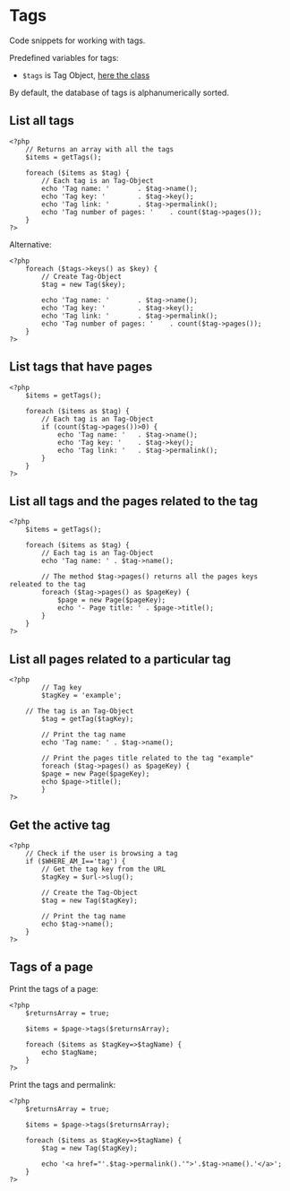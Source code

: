 # Tags
<!-- position: 6 -->

Code snippets for working with tags.

Predefined variables for tags:
- `$tags` is Tag Object, [here the class](https://github.com/bludit/bludit/blob/master/bl-kernel/tags.class.php)

<div class="note">
By default, the database of tags is alphanumerically sorted.
</div>

<h2 id="list-all-tags">List all tags</h2>

```
<?php
	// Returns an array with all the tags
	$items = getTags();

	foreach ($items as $tag) {
		// Each tag is an Tag-Object
		echo 'Tag name: '		. $tag->name();
		echo 'Tag key: ' 		. $tag->key();
		echo 'Tag link: ' 		. $tag->permalink();
		echo 'Tag number of pages: ' 	. count($tag->pages());
	}
?>
```

Alternative:

```
<?php
	foreach ($tags->keys() as $key) {
		// Create Tag-Object
		$tag = new Tag($key);

		echo 'Tag name: '		. $tag->name();
		echo 'Tag key: ' 		. $tag->key();
		echo 'Tag link: ' 		. $tag->permalink();
		echo 'Tag number of pages: ' 	. count($tag->pages());
	}
?>
```

<h2 id="list-tags-that-have-pages">List tags that have pages</h2>

```
<?php
	$items = getTags();

	foreach ($items as $tag) {
		// Each tag is an Tag-Object
		if (count($tag->pages())>0) {
			echo 'Tag name: '	. $tag->name();
			echo 'Tag key: ' 	. $tag->key();
			echo 'Tag link: ' 	. $tag->permalink();
		}
	}
?>
```

<h2 id="list-all-tags-and-pages">List all tags and the pages related to the tag</h2>

```
<?php
	$items = getTags();

	foreach ($items as $tag) {
		// Each tag is an Tag-Object
		echo 'Tag name: ' . $tag->name();

		// The method $tag->pages() returns all the pages keys releated to the tag
		foreach ($tag->pages() as $pageKey) {
			$page = new Page($pageKey);
			echo '- Page title: ' . $page->title();
		}
	}
?>
```

<h2 id="list-all-pages-related-to-a-particular-tag">List all pages related to a particular tag</h2>

```
<?php
        // Tag key
        $tagKey = 'example';

	// The tag is an Tag-Object
        $tag = getTag($tagKey);

        // Print the tag name
        echo 'Tag name: ' . $tag->name();

        // Print the pages title related to the tag "example"
        foreach ($tag->pages() as $pageKey) {
		$page = new Page($pageKey);
		echo $page->title();
        }
?>
```

<h2 id="get-the-active-tag">Get the active tag</h2>

```
<?php
	// Check if the user is browsing a tag
	if ($WHERE_AM_I=='tag') {
		// Get the tag key from the URL
		$tagKey = $url->slug();

		// Create the Tag-Object
		$tag = new Tag($tagKey);

		// Print the tag name
		echo $tag->name();
	}
?>
```

<h2 id="print-the-tags-of-a-page">Tags of a page</h2>

Print the tags of a page:
```
<?php
	$returnsArray = true;

	$items = $page->tags($returnsArray);

	foreach ($items as $tagKey=>$tagName) {
		echo $tagName;
	}
?>
```

Print the tags and permalink:
```
<?php
	$returnsArray = true;

	$items = $page->tags($returnsArray);

	foreach ($items as $tagKey=>$tagName) {
		$tag = new Tag($tagKey);

		echo '<a href="'.$tag->permalink().'">'.$tag->name().'</a>';
	}
?>
```

